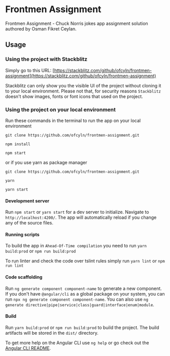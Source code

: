 # Frontmen Assignment

Frontmen Assignment - Chuck Norris jokes app assignment solution authored by Osman Fikret Ceylan.

## Usage

### Using the project with Stackblitz

Simply go to this URL: [https://stackblitz.com/github/ofcyln/frontmen-assignment](https://stackblitz.com/github/ofcyln/frontmen-assignment)

Stackblitz can only show you the visible UI of the project without cloning it to your local environment. Please not that, for security reasons `Stackblitz` doesn't show images, fonts or font icons that used on the project.

### Using the project on your local environment

Run these commands in the terminal to run the app on your local environment

    git clone https://github.com/ofcyln/frontmen-assignment.git

    npm install

    npm start

or if you use yarn as package manager

    git clone https://github.com/ofcyln/frontmen-assignment.git

    yarn

    yarn start

#### Development server

Run `npm start` or `yarn start` for a dev server to initialize. 
Navigate to `http://localhost:4200/`. The app will automatically reload if you change any of the source files.

#### Running scripts 

To build the app in `Ahead-Of-Time compilation` you need to run `yarn build:prod` or `npm run build:prod`

To run linter and check the code over tslint rules simply run `yarn lint` or `npm run lint`


#### Code scaffolding

Run `ng generate component component-name` to generate a new component. If you don't have `@angular/cli` as a global package on your system, you can run `npx ng generate component component-name`. You can also use `ng generate directive|pipe|service|class|guard|interface|enum|module`.

#### Build

Run `yarn build:prod` or `npm run build:prod` to build the project. 
The build artifacts will be stored in the `dist/` directory.

To get more help on the Angular CLI use `ng help` or go check out the [Angular CLI README](https://github.com/angular/angular-cli/blob/master/README.md).

